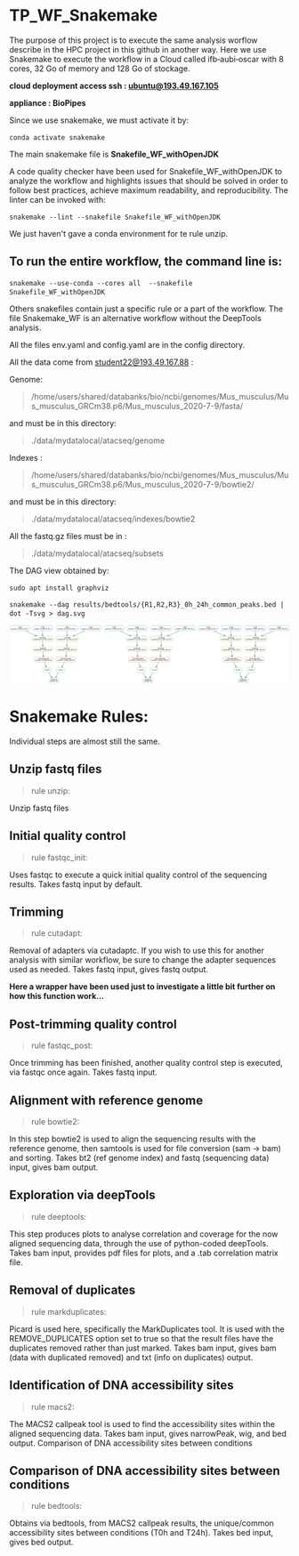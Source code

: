 
# TP_WF_Snakemake

The purpose of this project is to execute the same analysis worflow describe in the HPC project in this github in another way.
Here we use Snakemake to execute the workflow in a Cloud called ifb‑aubi‑oscar with 8 cores, 32 Go of memory and 128 Go of stockage.

**cloud deployment access ssh : ubuntu@193.49.167.105**

**appliance : BioPipes**

Since we use snakemake, we must activate it by:
```
conda activate snakemake
```


The main snakemake file is **Snakefile_WF_withOpenJDK**

A code quality checker have been used for Snakefile_WF_withOpenJDK to analyze the workflow and highlights issues that should be solved in order to follow best practices, achieve maximum readability, and reproducibility. The linter can be invoked with:
```
snakemake --lint --snakefile Snakefile_WF_withOpenJDK
```
We just haven't gave a conda environment for te rule unzip.

## To run the entire workflow, the command line is:

```
snakemake --use-conda --cores all  --snakefile Snakefile_WF_withOpenJDK
```

Others snakefiles contain just a specific rule or a part of the workflow. The file Snakemake_WF is an alternative workflow without the DeepTools analysis.

All the files env.yaml and config.yaml are in the config directory.

All the data come from  student22@193.49.167.88 :

Genome:
> /home/users/shared/databanks/bio/ncbi/genomes/Mus_musculus/Mus_musculus_GRCm38.p6/Mus_musculus_2020-7-9/fasta/

and must be in this directory:
> ./data/mydatalocal/atacseq/genome

Indexes : 
> /home/users/shared/databanks/bio/ncbi/genomes/Mus_musculus/Mus_musculus_GRCm38.p6/Mus_musculus_2020-7-9/bowtie2/

and must be in this directory:
> ./data/mydatalocal/atacseq/indexes/bowtie2

All  the fastq.gz files must be in :
> ./data/mydatalocal/atacseq/subsets

The DAG view obtained by:
```
sudo apt install graphviz
```
```
snakemake --dag results/bedtools/{R1,R2,R3}_0h_24h_common_peaks.bed | dot -Tsvg > dag.svg
```
<img src="DAG.png" />

# Snakemake Rules:

Individual steps are almost still the same.

## Unzip fastq files
>rule unzip:

Unzip fastq files

## Initial quality control 
>rule fastqc_init:

Uses fastqc to execute a quick initial quality control of the sequencing results. Takes fastq input by default.

## Trimming 
>rule cutadapt:

Removal of adapters via cutadaptc. If you wish to use this for another analysis with similar workflow, be sure to change the adapter sequences used as needed. Takes fastq input, gives fastq output.

**Here a wrapper have been used just to investigate a little bit further on how this function work...** 

## Post-trimming quality control 
>rule fastqc_post:

Once trimming has been finished, another quality control step is executed, via fastqc once again. Takes fastq input.

## Alignment with reference genome  
>rule bowtie2:

In this step bowtie2 is used to align the sequencing results with the reference genome, then samtools is used for file conversion (sam -> bam) and sorting. Takes bt2 (ref genome index) and fastq (sequencing data) input, gives bam output.

## Exploration via deepTools 
>rule deeptools:

This step produces plots to analyse correlation and coverage for the now aligned sequencing data, through the use of python-coded deepTools. Takes bam input, provides pdf files for plots, and a .tab correlation matrix file.

## Removal of duplicates  
>rule markduplicates:

Picard is used here, specifically the MarkDuplicates tool. It is used with the REMOVE_DUPLICATES option set to true so that the result files have the duplicates removed rather than just marked. Takes bam input, gives bam (data with duplicated removed) and txt (info on duplicates) output.


## Identification of DNA accessibility sites 
>rule macs2:

The MACS2 callpeak tool is used to find the accessibility sites within the aligned sequencing data. Takes bam input, gives narrowPeak, wig, and bed output.
Comparison of DNA accessibility sites between conditions

## Comparison of DNA accessibility sites between conditions
>rule bedtools:

Obtains via bedtools, from MACS2 callpeak results, the unique/common accessibility sites between conditions (T0h and T24h). Takes bed input, gives bed output.



